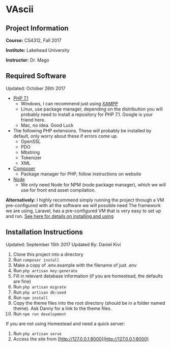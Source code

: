 # VAscii

## Project Information
**Course:** CS4312, Fall 2017

**Institute:** Lakehead University

**Instructor:** Dr. Mago

## Required Software

Updated: October 26th 2017  

* [PHP 7.1](http://php.net)
    - Windows, I can recommend just using [XAMPP](https://www.apachefriends.org/index.html)
    - Linux, use package manager, depending on the distribution you will probably need to install a repository for PHP 7.1. Google is your friend here.
    - Mac, no idea. Good Luck
* The following PHP extensions. These will probably be installed by default, only worry about these if errors come up.
    - OpenSSL
    - PDO
    - Mbstring
    - Tokenizer
    - XML
* [Composer](https://getcomposer.org)
    - Package manager for PHP, follow instructions on website
* [Node](https://nodejs.org/en/)
    - We only need Node for NPM (node package manager), which we will use for front end asset compilation. 
    
 **Alternatively:** I highly recommend simply running the project through a VM pre-configured with all the software we will possible need
 The framework we are using, Laravel, has a pre-configured VM that is very easy to set up and run. [See here for details on installing and using](https://laravel.com/docs/5.5/homestead)
 
 ## Installation Instructions
 
 Updated: September 15th 2017
 Updated By: Daniel Kivi
 
 1. Clone this project into a directory
 2. Run `composer install`
 3. Make a copy of .env.example with the filename of just .env
 4. Run `php artisan key:generate`
 5. Fill in relevant database information (if you are homestead, the defaults are fine)
 6. Run `php artisan migrate`
 7. Run `php artisan db:seed`
 8. Run `npm install`
 9. Copy the theme files into the root directory (should be in a folder named theme). Ask Danny for a link to the theme files.
 10. Run `npm run development`
 
 If you are not using Homestead and need a quick server:
 
 1. Run `php artisan serve`
 2. Access the site from [http://127.0.0.1:8000](http://127.0.0.1:8000)
 
 
  
 